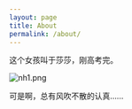 ```yaml
---
layout: page
title: About
permalink: /about/
---
```


这个女孩叫于莎莎，刚高考完。

![nh1.png](https://i.loli.net/2020/07/21/12P8jOCu54cbiK6.png)

可是啊，总有风吹不散的认真……
